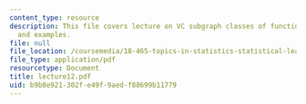 ```yaml
---
content_type: resource
description: This file covers lecture on VC subgraph classes of functions with definition
  and examples.
file: null
file_location: /coursemedia/18-465-topics-in-statistics-statistical-learning-theory-spring-2007/b9b8e921302fe49f9aedf88699b11779_lecture12.pdf
file_type: application/pdf
resourcetype: Document
title: lecture12.pdf
uid: b9b8e921-302f-e49f-9aed-f88699b11779
---
```

